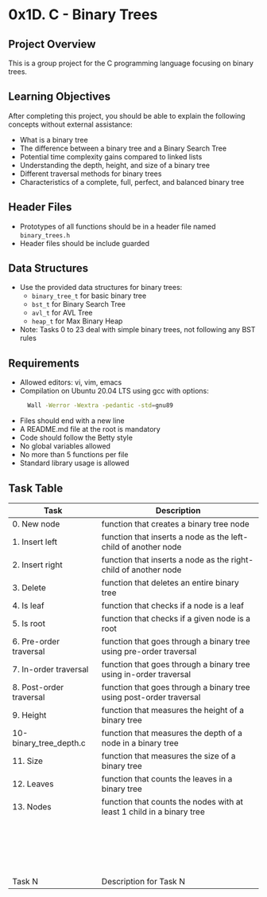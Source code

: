 # 0x1D. C - Binary Trees

## Project Overview
This is a group project for the C programming language focusing on binary trees.

## Learning Objectives
After completing this project, you should be able to explain the following concepts without external assistance:

- What is a binary tree
- The difference between a binary tree and a Binary Search Tree
- Potential time complexity gains compared to linked lists
- Understanding the depth, height, and size of a binary tree
- Different traversal methods for binary trees
- Characteristics of a complete, full, perfect, and balanced binary tree

## Header Files

- Prototypes of all functions should be in a header file named `binary_trees.h`
- Header files should be include guarded

## Data Structures

- Use the provided data structures for binary trees:
  - `binary_tree_t` for basic binary tree
  - `bst_t` for Binary Search Tree
  - `avl_t` for AVL Tree
  - `heap_t` for Max Binary Heap
- Note: Tasks 0 to 23 deal with simple binary trees, not following any BST rules

## Requirements

- Allowed editors: vi, vim, emacs
- Compilation on Ubuntu 20.04 LTS using gcc with options:       
  ```bash 
    Wall -Werror -Wextra -pedantic -std=gnu89
  ```
- Files should end with a new line
- A README.md file at the root is mandatory
- Code should follow the Betty style
- No global variables allowed
- No more than 5 functions per file
- Standard library usage is allowed

## Task Table

| Task     | Description |
|------    |-------------|
| 0. New node   |  function that creates a binary tree node |
| 1. Insert left      |   function that inserts a node as the left-child of another node |
| 2. Insert right        |  function that inserts a node as the right-child of another node                       |
| 3. Delete   |  function that deletes an entire binary tree |
| 4. Is leaf             |    function that checks if a node is a leaf                                   |
| 5. Is root            |  function that checks if a given node is a root                                     |
| 6. Pre-order traversal           |  function that goes through a binary tree using pre-order traversal                                     |
| 7. In-order traversal            |  function that goes through a binary tree using in-order traversal                                    |
|  8. Post-order traversal           |   function that goes through a binary tree using post-order traversal                                    |
|  9. Height           |   function that measures the height of a binary tree                                     |
|  10-binary_tree_depth.c           |   function that measures the depth of a node in a binary tree                                    |
|  11. Size            |   function that measures the size of a binary tree                                     |
|  12. Leaves            |   function that counts the leaves in a binary tree                                    |
|  13. Nodes           |    function that counts the nodes with at least 1 child in a binary tree                                   |
|             |                                       |
|             |                                       |
|             |                                       |
|             |                                       |
|             |                                       |
|             |                                       |
|             |                                       |
|             |                                       |
|             |                                       |
|             |                                       |
|             |                                       |
|             |                                       |
|             |                                       |
|             |                                       |
|             |                                       |
|             |                                       |
|             |                                       |
|             |                                       |
|             |                                       |
| Task N        | Description for Task N |